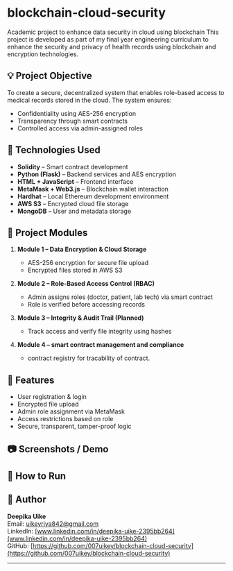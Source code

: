 # blockchain-cloud-security
Academic project to enhance data security in cloud using blockchain
This project is developed as part of my final year engineering curriculum to enhance the security and privacy of health records using blockchain and encryption technologies.

## 💡 Project Objective

To create a secure, decentralized system that enables role-based access to medical records stored in the cloud. The system ensures:
- Confidentiality using AES-256 encryption
- Transparency through smart contracts
- Controlled access via admin-assigned roles

## 🔐 Technologies Used

- **Solidity** – Smart contract development
- **Python (Flask)** – Backend services and AES encryption
- **HTML + JavaScript** – Frontend interface
- **MetaMask + Web3.js** – Blockchain wallet interaction
- **Hardhat** – Local Ethereum development environment
- **AWS S3** – Encrypted cloud file storage
- **MongoDB** – User and metadata storage

## 🧱 Project Modules

1. **Module 1 – Data Encryption & Cloud Storage**
   - AES-256 encryption for secure file upload
   - Encrypted files stored in AWS S3

2. **Module 2 – Role-Based Access Control (RBAC)**
   - Admin assigns roles (doctor, patient, lab tech) via smart contract
   - Role is verified before accessing records

3. **Module 3 – Integrity & Audit Trail (Planned)**
   - Track access and verify file integrity using hashes

4. **Module 4 – smart contract management and compliance**
   - contract registry for tracability of contract.
## 🧪 Features

- User registration & login
- Encrypted file upload
- Admin role assignment via MetaMask
- Access restrictions based on role
- Secure, transparent, tamper-proof logic

## 📷 Screenshots / Demo


## 🚀 How to Run


## 🤝 Author

**Deepika Uike**  
Email: uikeyriya842@gmail.com  
LinkedIn: [www.linkedin.com/in/deepika-uike-2395bb264](www.linkedin.com/in/deepika-uike-2395bb264)  
GitHub: [https://github.com/007uikey/blockchain-cloud-security](https://github.com/007uikey/blockchain-cloud-security)

---


